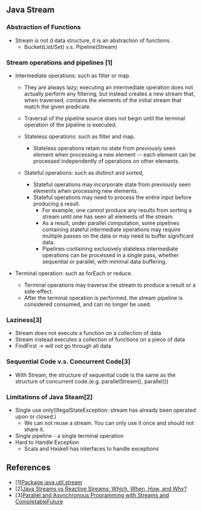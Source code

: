 ## Java Stream

### Abstraction of Functions
* Stream is not d data structure, it is an abstraction of functions.
    * Bucket(List/Set) v.s. Pipeline(Stream)

### Stream operations and pipelines [1]
* Intermediate operations: such as filter or map. 
    * They are always lazy; executing an intermediate operation does not actually perform any filtering, but instead creates a new stream that, when traversed, contains the elements of the initial stream that match the given predicate. 
    * Traversal of the pipeline source does not begin until the terminal operation of the pipeline is executed.
    * Stateless operations: such as filter and map.
        * Stateless operations retain no state from previously seen element when processing a new element -- each element can be processed independently of operations on other elements. 
        
    * Stateful operations: such as distinct and sorted, 
        * Stateful operations may incorporate state from previously seen elements when processing new elements.
        * Stateful operations may need to process the entire input before producing a result. 
            * For example, one cannot produce any results from sorting a stream until one has seen all elements of the stream. 
            * As a result, under parallel computation, some pipelines containing stateful intermediate operations may require multiple passes on the data or may need to buffer significant data. 
            * Pipelines containing exclusively stateless intermediate operations can be processed in a single pass, whether sequential or parallel, with minimal data buffering.
        
* Terminal operation: such as forEach or reduce.
    * Terminal operations may traverse the stream to produce a result or a side-effect. 
    * After the terminal operation is performed, the stream pipeline is considered consumed, and can no longer be used.
	 
### Laziness[3]
* Stream does not execute a function on a collection of data
* Stream instead executes a collection of functions on a piece of data
* FindFirst -> will not go through all data

### Sequential Code v.s. Concurrent Code[3]
* With Stream, the structure of sequential code is the same as the structure of concurrent code.(e.g. parallelStream(), parallel())

### Limitations of Java Steam[2]
* Single use only(IllegalStateException: stream has already been operated upon or closed.)
    * We can not reuse a stream. You can only use it once and should not share it.
* Single pipeline - a single terminal operation
* Hard to Handle Exception 
    * Scala and Haskell has interfaces to handle exceptions

## References
* [1][Package java.util.stream](https://docs.oracle.com/javase/8/docs/api/java/util/stream/package-summary.html)
* [2][Java Streams vs Reactive Streams: Which, When, How, and Why?](https://github.com/EddieChoCho/tech-talks-note/blob/master/2018/JavaStreamsVsReactiveStreamsWhichWhenHowAndWhy.md)
* [3][Parallel and Asynchronous Programming with Streams and CompletableFuture](https://github.com/EddieChoCho/tech-talks-note/blob/master/2017/ParallelAndAsynchronousProgrammingWithStreamsAndCompletableFuture.md)